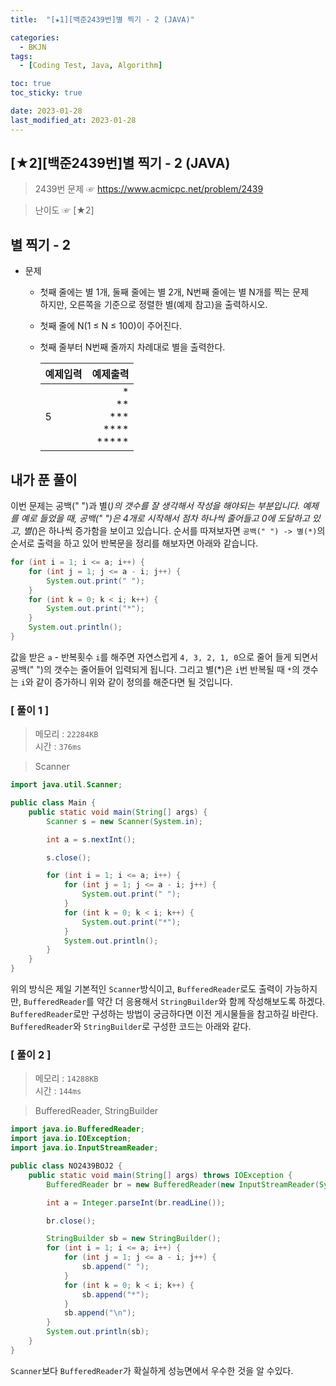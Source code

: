 ```yaml
---
title:  "[★1][백준2439번]별 찍기 - 2 (JAVA)" 

categories:
  - BKJN
tags:
  - [Coding Test, Java, Algorithm]

toc: true
toc_sticky: true

date: 2023-01-28
last_modified_at: 2023-01-28
---
```

[★2][백준2439번]별 찍기 - 2 (JAVA)
----
> 2439번 문제 ☞ <https://www.acmicpc.net/problem/2439>  

> 난이도 ☞ [★2]
  
## 별 찍기 - 2  
  
- 문제
  - 첫째 줄에는 별 1개, 둘째 줄에는 별 2개, N번째 줄에는 별 N개를 찍는 문제<br>하지만, 오른쪽을 기준으로 정렬한 별(예제 참고)을 출력하시오.
  - 첫째 줄에 N(1 ≤ N ≤ 100)이 주어진다.
  - 첫째 줄부터 N번째 줄까지 차례대로 별을 출력한다.
    
	|예제입력|예제출력|
	|:--|--:|
	|5|&nbsp;&nbsp;&nbsp;&nbsp;\*<br>&nbsp;&nbsp;&nbsp;\*\*<br>&nbsp;&nbsp;\*\*\*<br>&nbsp;\*\*\*\*<br>\*\*\*\*\*|

  
## 내가 푼 풀이  
이번 문제는 공백(" ")과 별(*)의 갯수를 잘 생각해서 작성을 해야되는 부분입니다. 예제를 예로 들었을 때, 공백(" ")은 4개로 시작해서 점차 하나씩 줄어들고 0에 도달하고 있고, 별(*)은 하나씩 증가함을 보이고 있습니다. 순서를 따져보자면 `공백(" ") -> 별(*)`의 순서로 출력을 하고 있어 반복문을 정리를 해보자면 아래와 같습니다.
```java
for (int i = 1; i <= a; i++) {
	for (int j = 1; j <= a - i; j++) {
		System.out.print(" ");
	}
	for (int k = 0; k < i; k++) {
		System.out.print("*");
	}
	System.out.println();
}
```
값을 받은 `a` - 반복횟수 `i`를 해주면 자연스럽게 `4, 3, 2, 1, 0`으로 줄어 들게 되면서 공백(" ")의 갯수는 줄어들어 입력되게 됩니다. 그리고 별(*)은 `i`번 반복될 때 `*`의 갯수는 `i`와 같이 증가하니 위와 같이 정의를 해준다면 될 것입니다.
### [ 풀이 1 ]  
>메모리 : `22284KB`  
>시간 : `376ms`  

> Scanner
  
```java
import java.util.Scanner;

public class Main {
	public static void main(String[] args) {
		Scanner s = new Scanner(System.in);

		int a = s.nextInt();

		s.close();

		for (int i = 1; i <= a; i++) {
			for (int j = 1; j <= a - i; j++) {
				System.out.print(" ");
			}
			for (int k = 0; k < i; k++) {
				System.out.print("*");
			}
			System.out.println();
		}
	}
}
```
위의 방식은 제일 기본적인 `Scanner`방식이고, `BufferedReader`로도 출력이 가능하지만, `BufferedReader`를 약간 더 응용해서 `StringBuilder`와 함께 작성해보도록 하겠다. `BufferedReader`로만 구성하는 방법이 궁금하다면 이전 게시물들을 참고하길 바란다. `BufferedReader`와 `StringBuilder`로 구성한 코드는 아래와 같다.
### [ 풀이 2 ]  
>메모리 : `14288KB`  
>시간 : `144ms`  
  
>BufferedReader, StringBuilder
  
```java
import java.io.BufferedReader;
import java.io.IOException;
import java.io.InputStreamReader;

public class NO2439BOJ2 {
	public static void main(String[] args) throws IOException {
		BufferedReader br = new BufferedReader(new InputStreamReader(System.in));

		int a = Integer.parseInt(br.readLine());

		br.close();

		StringBuilder sb = new StringBuilder();
		for (int i = 1; i <= a; i++) {
			for (int j = 1; j <= a - i; j++) {
				sb.append(" ");
			}
			for (int k = 0; k < i; k++) {
				sb.append("*");
			}
			sb.append("\n");
		}
		System.out.println(sb);
	}
}

```
`Scanner`보다 `BufferedReader`가 확실하게 성능면에서 우수한 것을 알 수있다.
